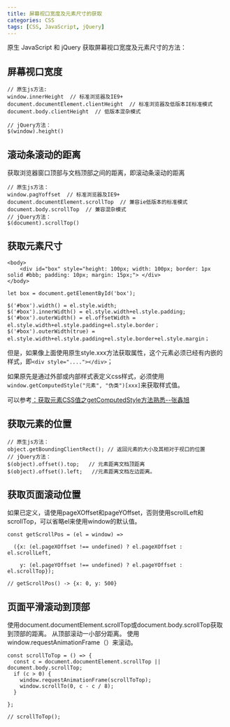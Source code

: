 ```yaml
---
title: 屏幕视口宽度及元素尺寸的获取
categories: CSS
tags: [CSS, JavaScript, jQuery]
---
```


原生 JavaScript 和 jQuery 获取屏幕视口宽度及元素尺寸的方法：

<!-- more -->

## 屏幕视口宽度
```
// 原生js方法:
window.innerHeight  // 标准浏览器及IE9+
document.documentElement.clientHeight  // 标准浏览器及低版本IE标准模式
document.body.clientHeight  // 低版本混杂模式

// jQuery方法：
$(window).height()
```
## 滚动条滚动的距离

获取浏览器窗口顶部与文档顶部之间的距离，即滚动条滚动的距离

```
// 原生js方法：
window.pagYoffset  // 标准浏览器及IE9+
document.documentElement.scrollTop  // 兼容ie低版本的标准模式
document.body.scrollTop  // 兼容混杂模式
// jQuery方法：
$(document).scrollTop()
```

## 获取元素尺寸

```
<body>
    <div id="box" style="height: 100px; width: 100px; border: 1px solid #bbb; padding: 10px; margin: 15px;"> </div>
</body>
```

```
let box = document.getElementById('box');

$('#box').width() = el.style.width;
$('#box').innerWidth() = el.style.width+el.style.padding;
$('#box').outerWidth() = el.offsetWidth = el.style.width+el.style.padding+el.style.border；
$('#box').outerWidth(true) = el.style.width+el.style.padding+el.style.border+el.style.margin；

```
但是，如果像上面使用原生style.xxx方法获取属性，这个元素必须已经有内嵌的样式，即`<div style="...."></div>`；

如果原先是通过外部或内部样式表定义css样式，必须使用`window.getComputedStyle("元素", "伪类")[xxx]`来获取样式值。

可以参考[：获取元素CSS值之getComputedStyle方法熟悉--张鑫旭 ](https://www.zhangxinxu.com/wordpress/2012/05/getcomputedstyle-js-getpropertyvalue-currentstyle/)


## 获取元素的位置
```
// 原生js方法：
object.getBoundingClientRect(); // 返回元素的大小及其相对于视口的位置
// jQuery方法：
$(object).offset().top;   // 元素距离文档顶距离
$(object).offset().left;   //元素距离文档左边距离。
```


## 获取页面滚动位置


如果已定义，请使用pageXOffset和pageYOffset，否则使用scrollLeft和scrollTop，可以省略el来使用window的默认值。

```
const getScrollPos = (el = window) =>

  ({x: (el.pageXOffset !== undefined) ? el.pageXOffset : el.scrollLeft,

    y: (el.pageYOffset !== undefined) ? el.pageYOffset : el.scrollTop});

// getScrollPos() -> {x: 0, y: 500}
```

## 页面平滑滚动到顶部

使用document.documentElement.scrollTop或document.body.scrollTop获取到顶部的距离。
从顶部滚动一小部分距离。
使用window.requestAnimationFrame（）来滚动。
```
const scrollToTop = () => {
  const c = document.documentElement.scrollTop || document.body.scrollTop;
  if (c > 0) {
    window.requestAnimationFrame(scrollToTop);
    window.scrollTo(0, c - c / 8);
  }

};

// scrollToTop();
```